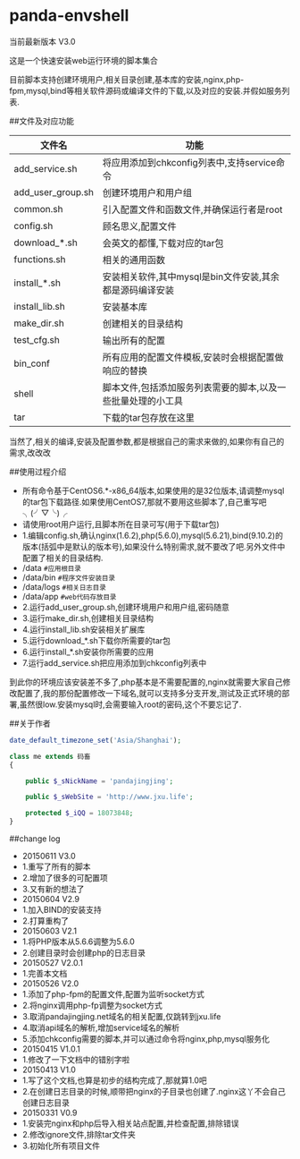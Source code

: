 # panda-envshell

当前最新版本 V3.0

这是一个快速安装web运行环境的脚本集合

目前脚本支持创建环境用户,相关目录创建,基本库的安装,nginx,php-fpm,mysql,bind等相关软件源码或编译文件的下载,以及对应的安装.并假如服务列表.

##文件及对应功能

文件名|功能
----|----
add_service.sh|将应用添加到chkconfig列表中,支持service命令
add_user_group.sh|创建环境用户和用户组
common.sh|引入配置文件和函数文件,并确保运行者是root
config.sh|顾名思义,配置文件
download_*.sh|会英文的都懂,下载对应的tar包
functions.sh|相关的通用函数
install_*.sh|安装相关软件,其中mysql是bin文件安装,其余都是源码编译安装
install_lib.sh|安装基本库
make_dir.sh|创建相关的目录结构
test_cfg.sh|输出所有的配置
bin_conf|所有应用的配置文件模板,安装时会根据配置做响应的替换
shell|脚本文件,包括添加服务列表需要的脚本,以及一些批量处理的小工具
tar|下载的tar包存放在这里

当然了,相关的编译,安装及配置参数,都是根据自己的需求来做的,如果你有自己的需求,改改改

##使用过程介绍
- 所有命令基于CentOS6.*-x86_64版本,如果使用的是32位版本,请调整mysql的tar包下载路径.如果使用CentOS7,那就不要用这些脚本了,自己重写吧╮(╯▽╰)╭
- 请使用root用户运行,且脚本所在目录可写(用于下载tar包)
- 1.编辑config.sh,确认nginx(1.6.2),php(5.6.0),mysql(5.6.21),bind(9.10.2)的版本(括弧中是默认的版本号),如果没什么特别需求,就不要改了吧.另外文件中配置了相关的目录结构.
 - /data ``#应用根目录``
 - /data/bin ``#程序文件安装目录``
 - /data/logs ``#相关日志目录``
 - /data/app ``#web代码存放目录``
- 2.运行add_user_group.sh,创建环境用户和用户组,密码随意
- 3.运行make_dir.sh,创建相关目录结构
- 4.运行install_lib.sh安装相关扩展库
- 5.运行download_*.sh下载你所需要的tar包
- 6.运行install_*.sh安装你所需要的应用
- 7.运行add_service.sh把应用添加到chkconfig列表中

到此你的环境应该安装差不多了,php基本是不需要配置的,nginx就需要大家自己修改配置了,我的那份配置修改一下域名,就可以支持多分支开发,测试及正式环境的部署,虽然很low.安装mysql时,会需要输入root的密码,这个不要忘记了.

##关于作者

```php
date_default_timezone_set('Asia/Shanghai');

class me extends 码畜
{

    public $_sNickName = 'pandajingjing';

    public $_sWebSite = 'http://www.jxu.life';

    protected $_iQQ = 18073848;
}
```

##change log
- 20150611 V3.0
 - 1.重写了所有的脚本
 - 2.增加了很多的可配置项
 - 3.又有新的想法了
- 20150604 V2.9
 - 1.加入BIND的安装支持
 - 2.打算重构了
- 20150603 V2.1
 - 1.将PHP版本从5.6.6调整为5.6.0
 - 2.创建目录时会创建php的日志目录
- 20150527 V2.0.1
 - 1.完善本文档 
- 20150526 V2.0
 - 1.添加了php-fpm的配置文件,配置为监听socket方式
 - 2.将nginx调用php-fp调整为socket方式
 - 3.取消pandajingjing.net域名的相关配置,仅跳转到jxu.life
 - 4.取消api域名的解析,增加service域名的解析
 - 5.添加chkconfig需要的脚本,并可以通过命令将nginx,php,mysql服务化
- 20150415 V1.0.1
 - 1.修改了一下文档中的错别字啦
- 20150413 V1.0 
 - 1.写了这个文档,也算是初步的结构完成了,那就算1.0吧
 - 2.在创建日志目录的时候,顺带把nginx的子目录也创建了.nginx这丫不会自己创建日志目录
- 20150331 V0.9
 - 1.安装完nginx和php后导入相关站点配置,并检查配置,排除错误
 - 2.修改ignore文件,排除tar文件夹
 - 3.初始化所有项目文件
